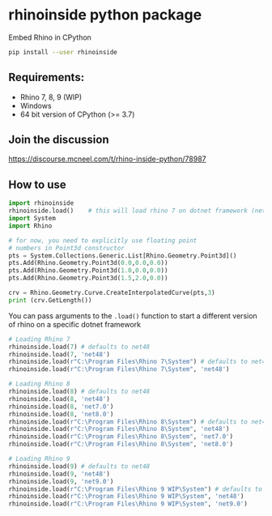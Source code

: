 # rhinoinside python package
Embed Rhino in CPython

```sh
pip install --user rhinoinside
```

## Requirements:
- Rhino 7, 8, 9 (WIP)
- Windows
- 64 bit version of CPython (>= 3.7)

## Join the discussion

https://discourse.mcneel.com/t/rhino-inside-python/78987

## How to use

```python
import rhinoinside
rhinoinside.load()    # this will load rhino 7 on dotnet framework (net48)
import System
import Rhino

# for now, you need to explicitly use floating point
# numbers in Point3d constructor
pts = System.Collections.Generic.List[Rhino.Geometry.Point3d]()
pts.Add(Rhino.Geometry.Point3d(0.0,0.0,0.0))
pts.Add(Rhino.Geometry.Point3d(1.0,0.0,0.0))
pts.Add(Rhino.Geometry.Point3d(1.5,2.0,0.0))

crv = Rhino.Geometry.Curve.CreateInterpolatedCurve(pts,3)
print (crv.GetLength())
```

You can pass arguments to the `.load()` function to start a different version of rhino on a specific dotnet framework

```python
# Loading Rhino 7
rhinoinside.load(7) # defaults to net48
rhinoinside.load(7, 'net48')
rhinoinside.load(r"C:\Program Files\Rhino 7\System") # defaults to net48
rhinoinside.load(r"C:\Program Files\Rhino 7\System", 'net48')

# Loading Rhino 8
rhinoinside.load(8) # defaults to net48
rhinoinside.load(8, 'net48')
rhinoinside.load(8, 'net7.0')
rhinoinside.load(8, 'net8.0')
rhinoinside.load(r"C:\Program Files\Rhino 8\System") # defaults to net48
rhinoinside.load(r"C:\Program Files\Rhino 8\System", 'net48')
rhinoinside.load(r"C:\Program Files\Rhino 8\System", 'net7.0')
rhinoinside.load(r"C:\Program Files\Rhino 8\System", 'net8.0')

# Loading Rhino 9
rhinoinside.load(9) # defaults to net48
rhinoinside.load(9, 'net48')
rhinoinside.load(9, 'net9.0')
rhinoinside.load(r"C:\Program Files\Rhino 9 WIP\System") # defaults to net48
rhinoinside.load(r"C:\Program Files\Rhino 9 WIP\System", 'net48')
rhinoinside.load(r"C:\Program Files\Rhino 9 WIP\System", 'net9.0')
```